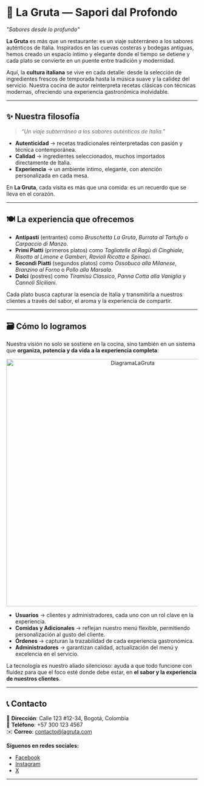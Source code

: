 # 🍷 La Gruta — Sapori dal Profondo  

*"Sabores desde lo profundo"*  

**La Gruta** es más que un restaurante: es un viaje subterráneo a los sabores auténticos de Italia. Inspirados en las cuevas costeras y bodegas antiguas, hemos creado un espacio íntimo y elegante donde el tiempo se detiene y cada plato se convierte en un puente entre tradición y modernidad.  

Aquí, la **cultura italiana** se vive en cada detalle: desde la selección de ingredientes frescos de temporada hasta la música suave y la calidez del servicio. Nuestra cocina de autor reinterpreta recetas clásicas con técnicas modernas, ofreciendo una experiencia gastronómica inolvidable.  

---

## ✨ Nuestra filosofía  
> *“Un viaje subterráneo a los sabores auténticos de Italia.”*  

- **Autenticidad** → recetas tradicionales reinterpretadas con pasión y técnica contemporánea.  
- **Calidad** → ingredientes seleccionados, muchos importados directamente de Italia.  
- **Experiencia** → un ambiente íntimo, elegante, con atención personalizada en cada mesa.  

En **La Gruta**, cada visita es más que una comida: es un recuerdo que se lleva en el corazón.  

---

## 🍽️ La experiencia que ofrecemos  

- **Antipasti** (entrantes) como *Bruschetta La Gruta*, *Burrata al Tartufo* o *Carpaccio di Manzo*.  
- **Primi Piatti** (primeros platos) como *Tagliatelle al Ragù di Cinghiale*, *Risotto al Limone e Gamberi*, *Ravioli Ricotta e Spinaci*.  
- **Secondi Piatti** (segundos platos) como *Ossobuco alla Milanese*, *Branzino al Forno* o *Pollo alla Marsala*.  
- **Dolci** (postres) como *Tiramisù Classico*, *Panna Cotta alla Vaniglia* y *Cannoli Siciliani*.  

Cada plato busca capturar la esencia de Italia y transmitirla a nuestros clientes a través del sabor, el aroma y la experiencia de compartir.  

---

## 🗃️ Cómo lo logramos  

Nuestra visión no solo se sostiene en la cocina, sino también en un sistema que **organiza, potencia y da vida a la experiencia completa**:  
<div align="center">
  <img height="650" alt="DiagramaLaGruta" src="https://github.com/user-attachments/assets/7f5fc625-c4da-45ad-a99f-d60f4e94a56d" />  
</div>

- **Usuarios** → clientes y administradores, cada uno con un rol clave en la experiencia.  
- **Comidas y Adicionales** → reflejan nuestro menú flexible, permitiendo personalización al gusto del cliente.  
- **Órdenes** → capturan la trazabilidad de cada experiencia gastronómica.  
- **Administradores** → garantizan calidad, actualización del menú y excelencia en el servicio.  

La tecnología es nuestro aliado silencioso: ayuda a que todo funcione con fluidez para que el foco esté donde debe estar, en **el sabor y la experiencia de nuestros clientes**.  

---

## 📞 Contacto  

📍 **Dirección**: Calle 123 #12-34, Bogotá, Colombia  
📱 **Teléfono**: +57 300 123 4567  
✉️ **Correo**: contacto@lagruta.com  

**Síguenos en redes sociales:**  
- [Facebook](#)  
- [Instagram](#)  
- [X](#)  

---

